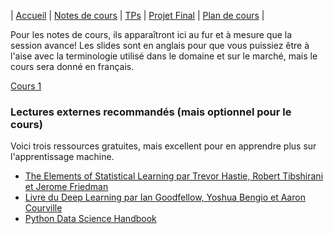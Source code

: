| [Accueil](index.md) | [Notes de cours](notes-de-cours.md) | [TPs](travaux-pratiques.md) | [Projet Final](projet-final.md) | [Plan de cours](plan-de-cours.md) |

Pour les notes de cours, ils apparaîtront ici au fur et à mesure que la session avance! Les slides sont en anglais pour que vous puissiez être à l'aise avec la terminologie
utilisé dans le domaine et sur le marché, mais le cours sera donné en français.

<a href="https://docs.google.com/presentation/d/12gthsJZ8F9tdSkSy_FLcUlCSquvNsA0E8joL_ok0ufw/edit?usp=sharing" target="_blank" rel="noopener noreferer">Cours 1</a>

### Lectures externes recommandés (mais optionnel pour le cours)
Voici trois ressources gratuites, mais excellent pour en apprendre plus sur l'apprentissage machine.
- <a href="https://web.stanford.edu/~hastie/Papers/ESLII.pdf" target="_blank" rel="noopener noreferer">The Elements of Statistical Learning par Trevor Hastie, Robert Tibshirani et Jerome Friedman</a>
- <a href="https://www.deeplearningbook.org/" target="_blank" rel="noopener noreferer">Livre du Deep Learning par Ian Goodfellow, Yoshua Bengio et Aaron Courville</a>
- <a href="https://github.com/jakevdp/PythonDataScienceHandbook" target="_blank" rel="noopener noreferer">Python Data Science Handbook</a> 